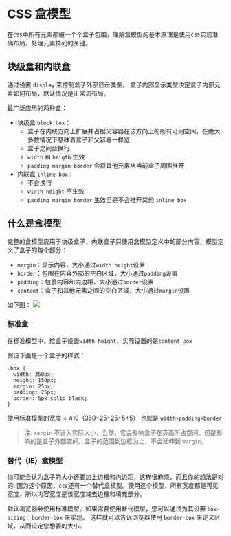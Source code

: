 # CSS 盒模型

在`CSS`中所有元素都被一个个盒子包围，理解盒模型的基本原理是使用`CSS`实现准确布局、处理元素排列的关键。

## 块级盒和内联盒

通过设置 `display` 来控制盒子外部显示类型。
盒子内部显示类型决定盒子内部元素如何布局，默认情况是正常流布局。

最广泛应用的两种盒：
- 块级盒 `block box`：
    - 盒子在内联方向上扩展并占据父容器在该方向上的所有可用空间，在绝大多数情况下意味着盒子和父容器一样宽
    - 盒子之间会换行
    - `width` 和 `heigth` 生效
    - `padding margin border` 会将其他元素从当前盒子周围推开
- 内联盒 `inline box`：
    - 不会换行
    - `width height` 不生效
    - `padding margin border` 生效但是不会推开其他 `inline box`


## 什么是盒模型

完整的盒模型应用于块级盒子，内联盒子只使用盒模型定义中的部分内容，模型定义了盒子的每个部分：
- `margin`：显示内容，大小通过`width height`设置
- `border`：包围在内容外部的空白区域，大小通过`padding`设置
- `padding`：包裹内容和内边距，大小通过`border`设置
- `content`：盒子和其他元素之间的空白区域，大小通过`margin`设置


如下图：
![](https://user-gold-cdn.xitu.io/2019/10/14/16dc843e17da5704?w=569&h=308&f=png&s=11716) 

### 标准盒

在标准模型中，给盒子设置`width height`，实际设置的是`content box`

假设下面是一个盒子的样式：
```
.box {
  width: 350px;
  height: 150px;
  margin: 25px;
  padding: 25px;
  border: 5px solid black;
}
```

使用标准模型的宽度 = 410（350+25+25+5+5） 也就是 `width+padding+border`

> 注: `margin` 不计入实际大小，当然，它会影响盒子在页面所占空间，但是影响的是盒子外部空间。盒子的范围到边框为止，不会延伸到 `margin`。


### 替代（IE）盒模型


你可能会认为盒子的大小还要加上边框和内边距，这样很麻烦，而且你的想法是对的! 因为这个原因，`css`还有一个替代盒模型。使用这个模型，所有宽度都是可见宽度，所以内容宽度是该宽度减去边框和填充部分。

默认浏览器会使用标准模型。如果需要使用替代模型，您可以通过为其设置 `box-sizing: border-box` 来实现。 这样就可以告诉浏览器使用 `border-box` 来定义区域，从而设定您想要的大小。